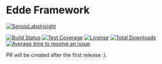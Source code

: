 # Edde Framework

[![SensioLabsInsight](https://insight.sensiolabs.com/projects/d5b7c3b6-a673-4221-90e0-7148bbfaae49/big.png)](https://insight.sensiolabs.com/projects/d5b7c3b6-a673-4221-90e0-7148bbfaae49)

[![Build Status](https://travis-ci.org/edde-framework/edde-framework.svg?branch=master)](https://travis-ci.org/edde-framework/edde-framework)
[![Test Coverage](https://codeclimate.com/github/edde-framework/edde-framework/badges/coverage.svg)](https://codeclimate.com/github/edde-framework/edde-framework/coverage)
[![License](https://poser.pugx.org/edde-framework/edde-framework/license)](https://packagist.org/packages/edde-framework/edde-framework)
[![Total Downloads](https://poser.pugx.org/edde-framework/edde-framework/downloads)](https://packagist.org/packages/edde-framework/edde-framework)
[![Average time to resolve an issue](http://isitmaintained.com/badge/resolution/edde-framework/edde-framework.svg)](http://isitmaintained.com/project/edde-framework/edde-framework "Average time to resolve an issue")

PR will be created after the first release :).
